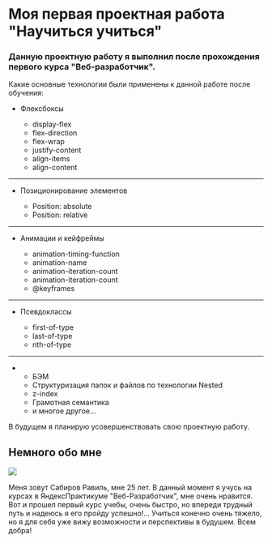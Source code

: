# Моя первая проектная работа "Научиться учиться"

### Данную проектную работу я выполнил после прохождения первого курса "Веб-разработчик".

Какие основные технологии были применены к данной работе после обучения:

* Флексбоксы

  * display-flex
  * flex-direction
  * flex-wrap
  * justify-content
  * align-items
  * align-content
______
* Позиционирование элементов

  * Position: absolute
  * Position: relative
___
* Анимации и кейфреймы

  * animation-timing-function
  * animation-name
  * animation-iteration-count
  * animation-iteration-count
  * @keyframes
___
* Псевдоклассы

  * first-of-type
  * last-of-type
  * nth-of-type
____
*
  * БЭМ
  * Структуризация папок и файлов по технологии Nested
  * z-index
  * Грамотная семантика
  * и многое другое...

В будущем я планирую усовершенствовать свою проектную работу.

## Немного обо мне

<a href="https://github.com/RaSabirov">
  <img align="left" src="https://sun9-41.userapi.com/impg/gGo8AwiFw9qBXXYASCCYLLFthTcelp5bgm-U5w/Qg3CHs7OomM.jpg?size=164x151&quality=96&sign=1ed0a93033579f91cbd390e2b1cce731&type=album"/>
</a>&nbsp;

Меня зовут Сабиров Равиль, мне 25 лет. В данный момент я учусь на курсах в ЯндексПрактикуме "Веб-Разработчик", мне очень нравится. Вот и прошел первый курс учебы, очень быстро, но впереди трудный путь и надеюсь я его пройду успешно!... Учиться конечно очень тяжело, но я для себя уже вижу возможности и перспективы в будушем.
Всем добра!

